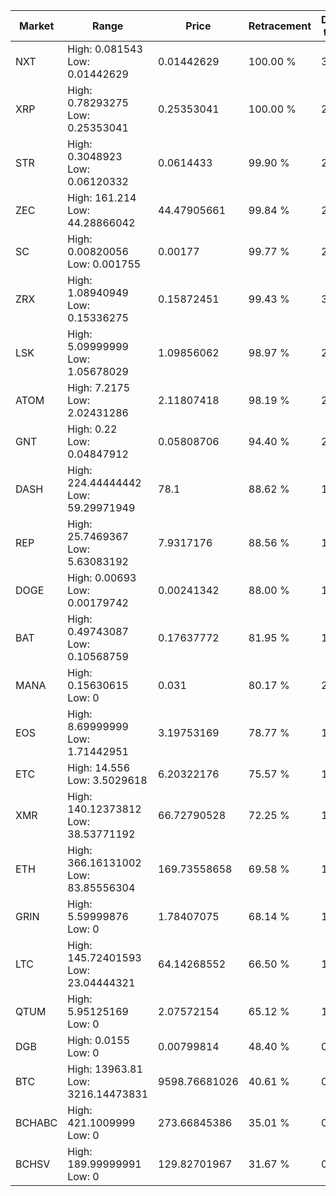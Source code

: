 | Market | Range | Price| Retracement | Doubles to 50% |
| --- | --- | --- | --- | --- |
| NXT | High: 0.081543<br />Low: 0.01442629 | 0.01442629 | 100.00 % | 3.33 |
| XRP | High: 0.78293275<br />Low: 0.25353041 | 0.25353041 | 100.00 % | 2.04 |
| STR | High: 0.3048923<br />Low: 0.06120332 | 0.0614433 | 99.90 % | 2.98 |
| ZEC | High: 161.214<br />Low: 44.28866042 | 44.47905661 | 99.84 % | 2.31 |
| SC | High: 0.00820056<br />Low: 0.001755 | 0.00177 | 99.77 % | 2.81 |
| ZRX | High: 1.08940949<br />Low: 0.15336275 | 0.15872451 | 99.43 % | 3.91 |
| LSK | High: 5.09999999<br />Low: 1.05678029 | 1.09856062 | 98.97 % | 2.80 |
| ATOM | High: 7.2175<br />Low: 2.02431286 | 2.11807418 | 98.19 % | 2.18 |
| GNT | High: 0.22<br />Low: 0.04847912 | 0.05808706 | 94.40 % | 2.31 |
| DASH | High: 224.44444442<br />Low: 59.29971949 | 78.1 | 88.62 % | 1.82 |
| REP | High: 25.7469367<br />Low: 5.63083192 | 7.9317176 | 88.56 % | 1.98 |
| DOGE | High: 0.00693<br />Low: 0.00179742 | 0.00241342 | 88.00 % | 1.81 |
| BAT | High: 0.49743087<br />Low: 0.10568759 | 0.17637772 | 81.95 % | 1.71 |
| MANA | High: 0.15630615<br />Low: 0 | 0.031 | 80.17 % | 2.52 |
| EOS | High: 8.69999999<br />Low: 1.71442951 | 3.19753169 | 78.77 % | 1.63 |
| ETC | High: 14.556<br />Low: 3.5029618 | 6.20322176 | 75.57 % | 1.46 |
| XMR | High: 140.12373812<br />Low: 38.53771192 | 66.72790528 | 72.25 % | 1.34 |
| ETH | High: 366.16131002<br />Low: 83.85556304 | 169.73558658 | 69.58 % | 1.33 |
| GRIN | High: 5.59999876<br />Low: 0 | 1.78407075 | 68.14 % | 1.57 |
| LTC | High: 145.72401593<br />Low: 23.04444321 | 64.14268552 | 66.50 % | 1.32 |
| QTUM | High: 5.95125169<br />Low: 0 | 2.07572154 | 65.12 % | 1.43 |
| DGB | High: 0.0155<br />Low: 0 | 0.00799814 | 48.40 % | 0.00 |
| BTC | High: 13963.81<br />Low: 3216.14473831 | 9598.76681026 | 40.61 % | 0.00 |
| BCHABC | High: 421.1009999<br />Low: 0 | 273.66845386 | 35.01 % | 0.00 |
| BCHSV | High: 189.99999991<br />Low: 0 | 129.82701967 | 31.67 % | 0.00 |
